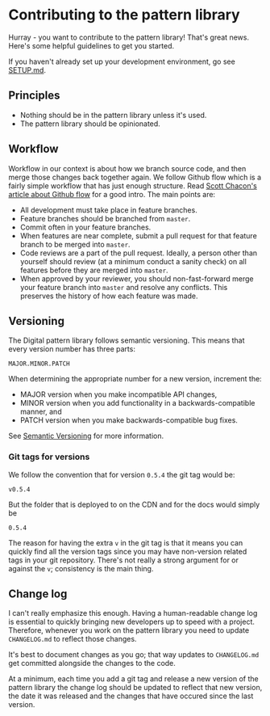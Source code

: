 # Contributing to the pattern library 

Hurray - you want to contribute to the pattern library! That's great news. 
Here's some helpful guidelines to get you started. 

If you haven't already set up your development environment, go see 
[SETUP.md](SETUP.md).


## Principles

* Nothing should be in the pattern library unless it's used.
* The pattern library should be opinionated. 


## Workflow

Workflow in our context is about how we branch source code, and then merge 
those changes back together again. We follow Github flow which is a fairly 
simple workflow that has just enough structure. Read [Scott Chacon's article 
about Github flow](http://scottchacon.com/2011/08/31/github-flow.html) for a 
good intro. The main points are: 

* All development must take place in feature branches. 
* Feature branches should be branched from `master`.
* Commit often in your feature branches.
* When features are near complete, submit a pull request for that feature 
  branch to be merged into `master`.
* Code reviews are a part of the pull request. Ideally, a person other than 
  yourself should review (at a minimum conduct a sanity check) on all features 
  before they are merged into `master`.
* When approved by your reviewer, you should non-fast-forward merge your 
  feature branch into `master` and resolve any conflicts. This preserves the 
  history of how each feature was made. 


## Versioning

The Digital pattern library follows semantic versioning. This means that every 
version number has three parts: 

    MAJOR.MINOR.PATCH

When determining the appropriate number for a new version, increment the:

* MAJOR version when you make incompatible API changes,
* MINOR version when you add functionality in a backwards-compatible manner, and
* PATCH version when you make backwards-compatible bug fixes.

See [Semantic Versioning](http://semver.org/) for more information.


### Git tags for versions

We follow the convention that for version `0.5.4` the git tag would be:

    v0.5.4

But the folder that is deployed to on the CDN and for the docs would simply be

    0.5.4

The reason for having the extra `v` in the git tag is that it means you can 
quickly find all the version tags since you may have non-version related tags
in your git repository. There's not really a strong argument for or against
the `v`; consistency is the main thing.


## Change log

I can't really emphasize this enough. Having a human-readable change log is 
essential to quickly bringing new developers up to speed with a project. 
Therefore, whenever you work on the pattern library you need to update 
`CHANGELOG.md` to reflect those changes.

It's best to document changes as you 
go; that way updates to `CHANGELOG.md` get committed alongside the changes to 
the code. 

At a minimum, each time you add a git tag and release a new version of the 
pattern library the change log should be updated to reflect that new version, 
the date it was released and the changes that have occured since the last 
version.
